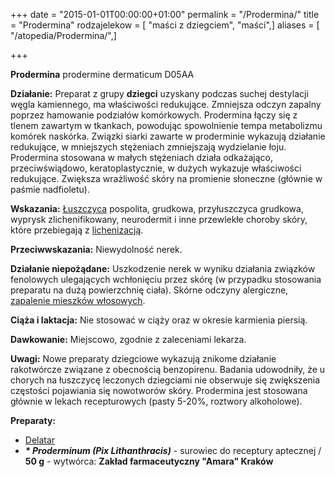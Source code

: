 +++
date = "2015-01-01T00:00:00+01:00"
permalink = "/Prodermina/"
title = "Prodermina"
rodzajelekow = [ "maści z dziegciem", "maści",]
aliases = [ "/atopedia/Prodermina/",]

+++

**Prodermina**
prodermine
dermaticum
D05AA

**Działanie:** Preparat z grupy **dziegci** uzyskany podczas suchej destylacji węgla kamiennego, ma właściwości redukujące. Zmniejsza odczyn zapalny poprzez hamowanie podziałów komórkowych. Prodermina łączy się z tlenem zawartym w tkankach, powodując spowolnienie tempa metabolizmu komórek naskórka. Związki siarki zawarte w proderminie wykazują działanie redukujące, w mniejszych stężeniach zmniejszają wydzielanie łoju. Prodermina stosowana w małych stężeniach działa odkażająco, przeciwświądowo, keratoplastycznie, w dużych wykazuje właściwości redukujące. Zwiększa wrażliwość skóry na promienie słoneczne (głównie w paśmie nadfioletu).

**Wskazania:** [Łuszczyca](/atopedia/Łuszczyca "wikilink") pospolita, grudkowa, przyłuszczyca grudkowa, wyprysk zlichenifikowany, neurodermit i inne przewlekłe choroby skóry, które przebiegają z [lichenizacją](/atopedia/Lichenizacja "wikilink").

**Przeciwwskazania:** Niewydolność nerek.

**Działanie niepożądane:** Uszkodzenie nerek w wyniku działania związków fenolowych ulegających wchłonięciu przez skórę (w przypadku stosowania preparatu na dużą powierzchnię ciała). Skórne odczyny alergiczne, [zapalenie mieszków włosowych](/atopedia/Foliculitis "wikilink").

**Ciąża i laktacja:** Nie stosować w ciąży oraz w okresie karmienia piersią.

**Dawkowanie:** Miejscowo, zgodnie z zaleceniami lekarza.

**Uwagi:** Nowe preparaty dziegciowe wykazują znikome działanie rakotwórcze związane z obecnością benzopirenu. Badania udowodniły, że u chorych na łuszczycę leczonych dziegciami nie obserwuje się zwiększenia częstości pojawiania się nowotworów skóry. Prodermina jest stosowana głównie w lekach recepturowych (pasty 5-20%, roztwory alkoholowe).

**Preparaty:**

-   [Delatar](/atopedia/Delatar "wikilink")
-   ***\* Proderminum (Pix Lithanthracis)*** - surowiec do receptury aptecznej / **50 g** - wytwórca: **Zakład farmaceutyczny "Amara" Kraków**
